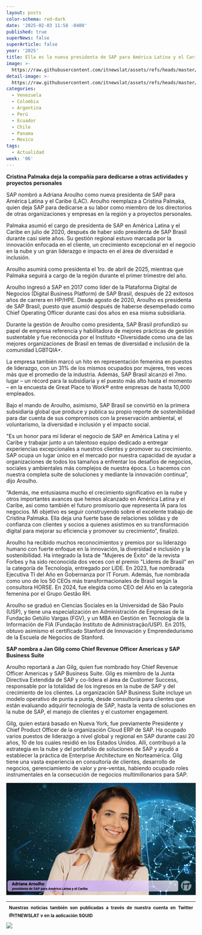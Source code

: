 ```yaml
---
layout: posts
color-schema: red-dark
date: '2025-02-03 11:58 -0400'
published: true
superNews: false
superArticle: false
year: '2025'
title: Ella es la nueva presidenta de SAP para América Latina y el Carib
image: >-
  https://raw.githubusercontent.com/itnewslat/assets/refs/heads/master/img/540x320/Adriana-Aroulho-p.jpg
detail-image: >-
  https://raw.githubusercontent.com/itnewslat/assets/refs/heads/master/img/1024x680/Adriana-Aroulho-g.jpg
categories:
  - Venezuela
  - Colombia
  - Argentina
  - Perú
  - Ecuador
  - Chile
  - Panama
  - Mexico
tags:
  - Actualidad
week: '06'
---
```

**Cristina Palmaka deja la compañía para dedicarse a otras actividades y proyectos personales**

SAP nombró a Adriana Aroulho como nueva presidenta de SAP para América Latina y el Caribe (LAC). Aroulho reemplaza a Cristina Palmaka, quien deja SAP para dedicarse a su labor como miembro de los directorios de otras organizaciones y empresas en la región y a proyectos personales.

Palmaka asumió el cargo de presidenta de SAP en América Latina y el Caribe en julio de 2020, después de haber sido presidenta de SAP Brasil durante casi siete años. Su gestión regional estuvo marcada por la innovación enfocada en el cliente, un crecimiento excepcional en el negocio en la nube y un gran liderazgo e impacto en el área de diversidad e inclusión.

Aroulho asumirá como presidenta el 1ro. de abril de 2025, mientras que Palmaka seguirá a cargo de la región durante el primer trimestre del año.

Aroulho ingresó a SAP en 2017 como líder de la Plataforma Digital de Negocios (Digital Business Platform) de SAP Brasil, después de 22 exitosos años de carrera en HP/HPE. Desde agosto de 2020, Aroulho es presidenta de SAP Brasil, puesto que asumió después de haberse desempeñado como Chief Operating Officer durante casi dos años en esa misma subsidiaria.

Durante la gestión de Aroulho como presidenta, SAP Brasil profundizó su papel de empresa referencia y habilitadora de mejores prácticas de gestión sustentable y fue reconocida por el Instituto +Diversidade como una de las mejores organizaciones de Brasil en temas de diversidad e inclusión de la comunidad LGBTQIA+.

La empresa también marcó un hito en representación femenina en puestos de liderazgo, con un 31% de los mismos ocupados por mujeres, tres veces más que el promedio de la industria. Además, SAP Brasil alcanzó el 7mo. lugar – un récord para la subsidiaria y el puesto más alto hasta el momento – en la encuesta de Great Place to Work® entre empresas de hasta 10,000 empleados.

Bajo el mando de Aroulho, asimismo, SAP Brasil se convirtió en la primera subsidiaria global que produce y publica su propio reporte de sostenibilidad para dar cuenta de sus compromisos con la preservación ambiental, el voluntarismo, la diversidad e inclusión y el impacto social.

"Es un honor para mí liderar el negocio de SAP en América Latina y el Caribe y trabajar junto a un talentoso equipo dedicado a entregar experiencias excepcionales a nuestros clientes y promover su crecimiento. SAP ocupa un lugar único en el mercado por nuestra capacidad de ayudar a organizaciones de todos los tamaños a enfrentar los desafíos de negocios, sociales y ambientales más complejos de nuestra época. Lo hacemos con nuestra completa suite de soluciones y mediante la innovación continua”, dijo Aroulho.

“Además, me entusiasma mucho el crecimiento significativo en la nube y otros importantes avances que hemos alcanzado en América Latina y el Caribe, así como también el futuro promisorio que representa lA para los negocios. Mi objetivo es seguir construyendo sobre el excelente trabajo de Cristina Palmaka. Ella deja una fuerte base de relaciones sólidas y de confianza con clientes y socios a quienes asistimos en su transformación digital para mejorar su eficiencia y promover su crecimiento”, finalizó.

Aroulho ha recibido muchos reconocimientos y premios por su liderazgo humano con fuerte enfoque en la innovación, la diversidad e inclusión y la sostenibilidad. Ha integrado la lista de "Mujeres de Éxito" de la revista Forbes y ha sido reconocida dos veces con el premio "Líderes de Brasil" en la categoría de Tecnología, entregado por LIDE. En 2023, fue nombrada Ejecutiva TI del Año en Gobernanza por IT Forum. Además, fue nombrada como uno de los 50 CEOs más transformacionales de Brasil según la consultora HORSE. En 2024, fue elegida como CEO del Año en la categoría femenina por el Grupo Gestão RH.

Aroulho se graduó en Ciencias Sociales en la Universidad de São Paulo (USP), y tiene una especialización en Administración de Empresas de la Fundação Getúlio Vargas (FGV), y un MBA en Gestión en Tecnología de la Información de FIA (Fundação Instituto de Administração/USP). En 2015, obtuvo asimismo el certificado Stanford de Innovación y Emprendedurismo de la Escuela de Negocios de Stanford.

**SAP nombra a Jan Gilg como Chief Revenue Officer Americas y SAP Business Suite**

Aroulho reportará a Jan Gilg, quien fue nombrado hoy Chief Revenue Officer Americas y SAP Business Suite. Gilg es miembro de la Junta Directiva Extendida de SAP y co-lidera el área de Customer Success, responsable por la totalidad de los ingresos en la nube de SAP y del crecimiento de los clientes. La organización SAP Business Suite incluye un modelo operativo de punta a punta, desde consultoría para clientes que están evaluando adquirir tecnología de SAP, hasta la venta de soluciones en la nube de SAP, el manejo de clientes y el customer engagement.

Gilg, quien estará basado en Nueva York, fue previamente Presidente y Chief Product Officer de la organización Cloud ERP de SAP. Ha ocupado varios puestos de liderazgo a nivel global y regional en SAP durante casi 20 años, 10 de los cuales residió en los Estados Unidos. Allí, contribuyó a la estrategia en la nube y del portafolio de soluciones de SAP y ayudó a establecer la práctica de Enterprise Architecture en Norteamérica. Gilg tiene una vasta experiencia en consultoría de clientes, desarrollo de negocios, gerenciamiento de valor y pre-ventas, habiendo ocupado roles instrumentales en la consecución de negocios multimillonarios para SAP.

![](https://raw.githubusercontent.com/itnewslat/assets/refs/heads/master/img/540x320/Adriana-Aroulho-p.jpg)

<table style="height: 42px;" width="569">
<tbody>
<tr>
<td style="text-align: justify;"><sub><strong>Nuestras noticias también son publicadas a través de nuestra cuenta en Twitter <a href="https://twitter.com/itnewslat?lang=es">@ITNEWSLAT</a> y en la aplicación <a href="https://squidapp.co/en/">SQUID</a></strong></sub></td>
</tr>
</tbody>
</table>

<img src="https://tracker.metricool.com/c3po.jpg?hash=56f88a41e39ab42c063cc51676587a04"/>